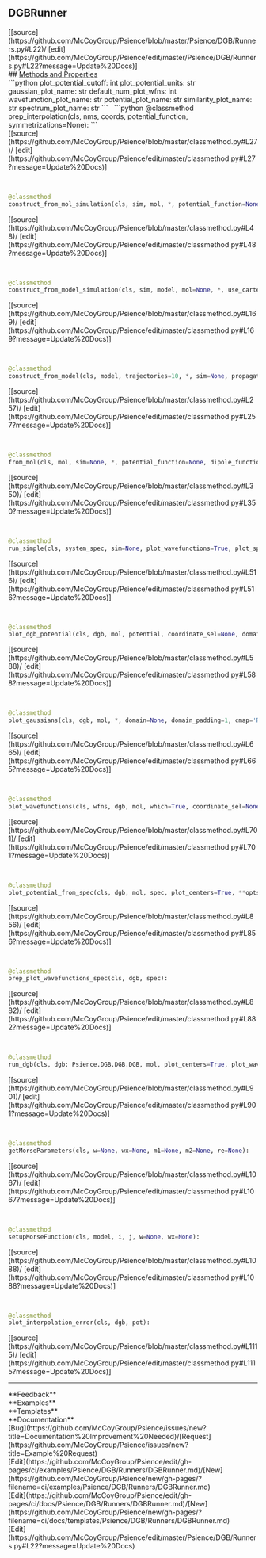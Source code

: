 ## <a id="Psience.DGB.Runners.DGBRunner">DGBRunner</a> 

<div class="docs-source-link" markdown="1">
[[source](https://github.com/McCoyGroup/Psience/blob/master/Psience/DGB/Runners.py#L22)/
[edit](https://github.com/McCoyGroup/Psience/edit/master/Psience/DGB/Runners.py#L22?message=Update%20Docs)]
</div>









<div class="collapsible-section">
 <div class="collapsible-section collapsible-section-header" markdown="1">
## <a class="collapse-link" data-toggle="collapse" href="#methods" markdown="1"> Methods and Properties</a> <a class="float-right" data-toggle="collapse" href="#methods"><i class="fa fa-chevron-down"></i></a>
 </div>
 <div class="collapsible-section collapsible-section-body collapse show" id="methods" markdown="1">
 ```python
plot_potential_cutoff: int
plot_potential_units: str
gaussian_plot_name: str
default_num_plot_wfns: int
wavefunction_plot_name: str
potential_plot_name: str
similarity_plot_name: str
spectrum_plot_name: str
```
<a id="Psience.DGB.Runners.DGBRunner.prep_interpolation" class="docs-object-method">&nbsp;</a> 
```python
@classmethod
prep_interpolation(cls, nms, coords, potential_function, symmetrizations=None): 
```
<div class="docs-source-link" markdown="1">
[[source](https://github.com/McCoyGroup/Psience/blob/master/classmethod.py#L27)/
[edit](https://github.com/McCoyGroup/Psience/edit/master/classmethod.py#L27?message=Update%20Docs)]
</div>


<a id="Psience.DGB.Runners.DGBRunner.construct_from_mol_simulation" class="docs-object-method">&nbsp;</a> 
```python
@classmethod
construct_from_mol_simulation(cls, sim, mol, *, potential_function=None, dipole_function=None, use_dipole_embedding=True, use_cartesians=False, use_momenta=False, quadrature_degree=3, expansion_degree=2, use_interpolation=True, use_quadrature=False, symmetrizations=None, momentum_scaling=None, skip_initial_configurations=True, alphas='virial', modes='normal', transformations='diag', pairwise_potential_functions=None, logger=True, **opts): 
```
<div class="docs-source-link" markdown="1">
[[source](https://github.com/McCoyGroup/Psience/blob/master/classmethod.py#L48)/
[edit](https://github.com/McCoyGroup/Psience/edit/master/classmethod.py#L48?message=Update%20Docs)]
</div>


<a id="Psience.DGB.Runners.DGBRunner.construct_from_model_simulation" class="docs-object-method">&nbsp;</a> 
```python
@classmethod
construct_from_model_simulation(cls, sim, model, mol=None, *, use_cartesians=False, use_momenta=False, quadrature_degree=3, expansion_degree=2, use_interpolation=True, use_quadrature=False, symmetrizations=None, momentum_scaling=None, skip_initial_configurations=True, modes='normal', transformations='diag', **opts): 
```
<div class="docs-source-link" markdown="1">
[[source](https://github.com/McCoyGroup/Psience/blob/master/classmethod.py#L169)/
[edit](https://github.com/McCoyGroup/Psience/edit/master/classmethod.py#L169?message=Update%20Docs)]
</div>


<a id="Psience.DGB.Runners.DGBRunner.construct_from_model" class="docs-object-method">&nbsp;</a> 
```python
@classmethod
construct_from_model(cls, model, trajectories=10, *, sim=None, propagation_time=10, timestep=50, use_cartesians=False, use_momenta=False, pairwise_potential_functions=None, use_interpolation=True, use_quadrature=False, symmetrizations=None, momentum_scaling=None, total_energy=None, total_energy_scaling=None, sampled_modes=None, initial_energies=None, initial_displacements=None, initial_mode_directions=None, displaced_coords=None, track_velocities=True, logger=None, **aimd_options): 
```
<div class="docs-source-link" markdown="1">
[[source](https://github.com/McCoyGroup/Psience/blob/master/classmethod.py#L257)/
[edit](https://github.com/McCoyGroup/Psience/edit/master/classmethod.py#L257?message=Update%20Docs)]
</div>


<a id="Psience.DGB.Runners.DGBRunner.from_mol" class="docs-object-method">&nbsp;</a> 
```python
@classmethod
from_mol(cls, mol, sim=None, *, potential_function=None, dipole_function=None, trajectories=10, propagation_time=10, timestep=50, use_cartesians=False, use_momenta=False, pairwise_potential_functions=None, use_interpolation=True, use_quadrature=False, symmetrizations=None, momentum_scaling=None, trajectory_seed=None, total_energy=None, total_energy_scaling=None, sampled_modes=None, initial_energies=None, initial_displacements=None, initial_mode_directions=None, displaced_coords=None, track_velocities=True, logger=None, **aimd_options): 
```
<div class="docs-source-link" markdown="1">
[[source](https://github.com/McCoyGroup/Psience/blob/master/classmethod.py#L350)/
[edit](https://github.com/McCoyGroup/Psience/edit/master/classmethod.py#L350?message=Update%20Docs)]
</div>


<a id="Psience.DGB.Runners.DGBRunner.run_simple" class="docs-object-method">&nbsp;</a> 
```python
@classmethod
run_simple(cls, system_spec, sim=None, plot_wavefunctions=True, plot_spectrum=True, trajectories=10, propagation_time=10, timestep=50, use_cartesians=False, use_momenta=False, pairwise_potential_functions=None, use_interpolation=True, use_quadrature=False, symmetrizations=None, momentum_scaling=None, trajectory_seed=None, total_energy=None, total_energy_scaling=None, sampled_modes=None, initial_energies=None, initial_mode_directions=None, initial_displacements=None, displaced_coords=None, **opts): 
```
<div class="docs-source-link" markdown="1">
[[source](https://github.com/McCoyGroup/Psience/blob/master/classmethod.py#L516)/
[edit](https://github.com/McCoyGroup/Psience/edit/master/classmethod.py#L516?message=Update%20Docs)]
</div>


<a id="Psience.DGB.Runners.DGBRunner.plot_dgb_potential" class="docs-object-method">&nbsp;</a> 
```python
@classmethod
plot_dgb_potential(cls, dgb, mol, potential, coordinate_sel=None, domain=None, domain_padding=1, potential_cutoff=None, potential_units=None, potential_min=0, plot_cartesians=None, plot_atoms=True, cmap=None, modes_nearest=False, plot_points=100, levels=24, **plot_styles): 
```
<div class="docs-source-link" markdown="1">
[[source](https://github.com/McCoyGroup/Psience/blob/master/classmethod.py#L588)/
[edit](https://github.com/McCoyGroup/Psience/edit/master/classmethod.py#L588?message=Update%20Docs)]
</div>


<a id="Psience.DGB.Runners.DGBRunner.plot_gaussians" class="docs-object-method">&nbsp;</a> 
```python
@classmethod
plot_gaussians(cls, dgb, mol, *, domain=None, domain_padding=1, cmap='RdBu', plot_dir=None, plot_name=None, **plot_options): 
```
<div class="docs-source-link" markdown="1">
[[source](https://github.com/McCoyGroup/Psience/blob/master/classmethod.py#L665)/
[edit](https://github.com/McCoyGroup/Psience/edit/master/classmethod.py#L665?message=Update%20Docs)]
</div>


<a id="Psience.DGB.Runners.DGBRunner.plot_wavefunctions" class="docs-object-method">&nbsp;</a> 
```python
@classmethod
plot_wavefunctions(cls, wfns, dgb, mol, which=True, coordinate_sel=None, cartesians=None, plot_dir=None, plot_name=None, plot_label='{e:.2f} cm-1', plot_potential=True, separate_potential=False, potential_plot_name=None, potential_units='Wavenumbers', plot_atoms=None, plot_centers=True, potential_styles=None, scaling=None, ticks=None, padding=None, aspect_ratio=None, plot_range=None, image_size=None, **plot_options): 
```
<div class="docs-source-link" markdown="1">
[[source](https://github.com/McCoyGroup/Psience/blob/master/classmethod.py#L701)/
[edit](https://github.com/McCoyGroup/Psience/edit/master/classmethod.py#L701?message=Update%20Docs)]
</div>


<a id="Psience.DGB.Runners.DGBRunner.plot_potential_from_spec" class="docs-object-method">&nbsp;</a> 
```python
@classmethod
plot_potential_from_spec(cls, dgb, mol, spec, plot_centers=True, **opts): 
```
<div class="docs-source-link" markdown="1">
[[source](https://github.com/McCoyGroup/Psience/blob/master/classmethod.py#L856)/
[edit](https://github.com/McCoyGroup/Psience/edit/master/classmethod.py#L856?message=Update%20Docs)]
</div>


<a id="Psience.DGB.Runners.DGBRunner.prep_plot_wavefunctions_spec" class="docs-object-method">&nbsp;</a> 
```python
@classmethod
prep_plot_wavefunctions_spec(cls, dgb, spec): 
```
<div class="docs-source-link" markdown="1">
[[source](https://github.com/McCoyGroup/Psience/blob/master/classmethod.py#L882)/
[edit](https://github.com/McCoyGroup/Psience/edit/master/classmethod.py#L882?message=Update%20Docs)]
</div>


<a id="Psience.DGB.Runners.DGBRunner.run_dgb" class="docs-object-method">&nbsp;</a> 
```python
@classmethod
run_dgb(cls, dgb: Psience.DGB.DGB.DGB, mol, plot_centers=True, plot_wavefunctions=True, plot_spectrum=False, spectrum_plot_name=None, pot_cmap='viridis', wfn_cmap='RdBu', wfn_points=100, wfn_contours=12, plot_dir=None, plot_potential=True, pot_points=100, domain=None, domain_padding=1, wavefunction_scaling=None, potential_cutoff=None, potential_units='Wavenumbers', mode=None, nodeless_ground_state=None, min_singular_value=None, subspace_size=None, plot_similarity=False, similarity_plot_name=None, similarity_cutoff=None, similarity_chunk_size=None, similar_det_cutoff=None, num_print=None, **plot_options): 
```
<div class="docs-source-link" markdown="1">
[[source](https://github.com/McCoyGroup/Psience/blob/master/classmethod.py#L901)/
[edit](https://github.com/McCoyGroup/Psience/edit/master/classmethod.py#L901?message=Update%20Docs)]
</div>


<a id="Psience.DGB.Runners.DGBRunner.getMorseParameters" class="docs-object-method">&nbsp;</a> 
```python
@classmethod
getMorseParameters(cls, w=None, wx=None, m1=None, m2=None, re=None): 
```
<div class="docs-source-link" markdown="1">
[[source](https://github.com/McCoyGroup/Psience/blob/master/classmethod.py#L1067)/
[edit](https://github.com/McCoyGroup/Psience/edit/master/classmethod.py#L1067?message=Update%20Docs)]
</div>


<a id="Psience.DGB.Runners.DGBRunner.setupMorseFunction" class="docs-object-method">&nbsp;</a> 
```python
@classmethod
setupMorseFunction(cls, model, i, j, w=None, wx=None): 
```
<div class="docs-source-link" markdown="1">
[[source](https://github.com/McCoyGroup/Psience/blob/master/classmethod.py#L1088)/
[edit](https://github.com/McCoyGroup/Psience/edit/master/classmethod.py#L1088?message=Update%20Docs)]
</div>


<a id="Psience.DGB.Runners.DGBRunner.plot_interpolation_error" class="docs-object-method">&nbsp;</a> 
```python
@classmethod
plot_interpolation_error(cls, dgb, pot): 
```
<div class="docs-source-link" markdown="1">
[[source](https://github.com/McCoyGroup/Psience/blob/master/classmethod.py#L1115)/
[edit](https://github.com/McCoyGroup/Psience/edit/master/classmethod.py#L1115?message=Update%20Docs)]
</div>
 </div>
</div>












---


<div markdown="1" class="text-secondary">
<div class="container">
  <div class="row">
   <div class="col" markdown="1">
**Feedback**   
</div>
   <div class="col" markdown="1">
**Examples**   
</div>
   <div class="col" markdown="1">
**Templates**   
</div>
   <div class="col" markdown="1">
**Documentation**   
</div>
   <div class="col" markdown="1">
   
</div>
   <div class="col" markdown="1">
   
</div>
   <div class="col" markdown="1">
   
</div>
</div>
  <div class="row">
   <div class="col" markdown="1">
[Bug](https://github.com/McCoyGroup/Psience/issues/new?title=Documentation%20Improvement%20Needed)/[Request](https://github.com/McCoyGroup/Psience/issues/new?title=Example%20Request)   
</div>
   <div class="col" markdown="1">
[Edit](https://github.com/McCoyGroup/Psience/edit/gh-pages/ci/examples/Psience/DGB/Runners/DGBRunner.md)/[New](https://github.com/McCoyGroup/Psience/new/gh-pages/?filename=ci/examples/Psience/DGB/Runners/DGBRunner.md)   
</div>
   <div class="col" markdown="1">
[Edit](https://github.com/McCoyGroup/Psience/edit/gh-pages/ci/docs/Psience/DGB/Runners/DGBRunner.md)/[New](https://github.com/McCoyGroup/Psience/new/gh-pages/?filename=ci/docs/templates/Psience/DGB/Runners/DGBRunner.md)   
</div>
   <div class="col" markdown="1">
[Edit](https://github.com/McCoyGroup/Psience/edit/master/Psience/DGB/Runners.py#L22?message=Update%20Docs)   
</div>
   <div class="col" markdown="1">
   
</div>
   <div class="col" markdown="1">
   
</div>
   <div class="col" markdown="1">
   
</div>
</div>
</div>
</div>